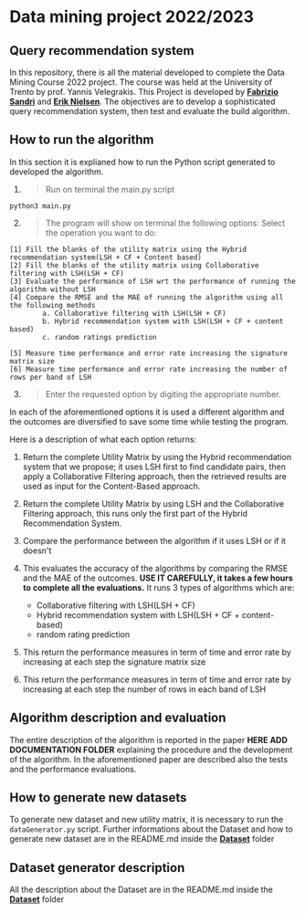 # Data mining project 2022/2023
## Query recommendation system
In this repository, there is all the material developed to complete the Data Mining Course 2022 project. The course was held at the University of Trento by prof. Yannis Velegrakis.
This Project is developed by **[Fabrizio Sandri](https://github.com/FabrizioSandri)** and **[Erik Nielsen](https://github.com/NielsenErik)**.
The objectives are to develop a sophisticated query recommendation system, then test and evaluate the build algorithm.

## How to run the algorithm
In this section it is explianed how to run the Python script generated to developed the algorithm.
1. > Run on terminal the main.py script
```
python3 main.py
```
2. > The program will show on terminal the following options:
Select the operation you want to do:
```
[1] Fill the blanks of the utility matrix using the Hybrid recommendation system(LSH + CF + Content based)
[2] Fill the blanks of the utility matrix using Collaborative filtering with LSH(LSH + CF)
[3] Evaluate the performance of LSH wrt the performance of running the algorithm without LSH
[4] Compare the RMSE and the MAE of running the algorithm using all the following methods
        a. Collaborative filtering with LSH(LSH + CF)
        b. Hybrid recommendation system with LSH(LSH + CF + content based)
        c. random ratings prediction

[5] Measure time performance and error rate increasing the signature matrix size
[6] Measure time performance and error rate increasing the number of rows per band of LSH
```
3. > Enter the requested option by digiting the appropriate number. 

In each of the aforementioned options it is used a different algorithm and the outcomes are diversified to save some time while testing the program.

Here is a description of what each option returns:

1. Return the complete Utility Matrix by using the Hybrid recommendation system that we propose; it uses LSH first to find candidate pairs, then apply a Collaborative Filtering approach, then the retrieved results are used as input for the Content-Based approach.

2. Return the complete Utility Matrix by using LSH and the Collaborative Filtering approach, this runs only the first part of the Hybrid Recommendation System.

3. Compare the performance between the algorithm if it uses LSH or if it doesn't

4. This evaluates the accuracy of the algorithms by comparing the RMSE and the MAE 
of the outcomes. **USE IT CAREFULLY, it takes a few hours to complete all the evaluations.** It runs 3 types of algorithms which are:
    * Collaborative filtering with LSH(LSH + CF)
    * Hybrid recommendation system with LSH(LSH + CF + content-based)
    * random rating prediction
5. This return the performance measures in term of time and error rate by increasing at each step the signature matrix size
6. This return the performance measures in term of time and error rate by increasing at each step the number of rows in each band of LSH

## Algorithm description and evaluation
The entire description of the algorithm is reported in the paper **HERE ADD DOCUMENTATION FOLDER** explaining the procedure and the development of the algorithm. In the aforementioned paper are described also the tests and the performance evaluations.

## How to generate new datasets
To generate new dataset and new utility matrix, it is necessary to run the `dataGenerator.py` script. Further informations about the Dataset and how to generate new dataset are in the README.md inside the **[Dataset](https://github.com/FabrizioSandri/data-mining-project/tree/main/Dataset)** folder
## Dataset generator description
All the description about the Dataset are in the README.md inside the **[Dataset](https://github.com/FabrizioSandri/data-mining-project/tree/main/Dataset)** folder